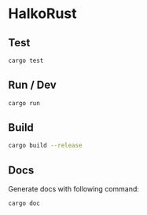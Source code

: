 # HalkoRust

## Test

```bash
cargo test
```

## Run / Dev

```bash
cargo run
```

## Build

```bash
cargo build --release
```

## Docs

Generate docs with following command:
```bash
cargo doc
```
